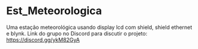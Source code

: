 # Est_Meteorologica
Uma estação meteorológica usando display lcd com shield, shield ethernet e blynk. 
Link do grupo no Discord para discutir o projeto: https://discord.gg/ykM82GyA
